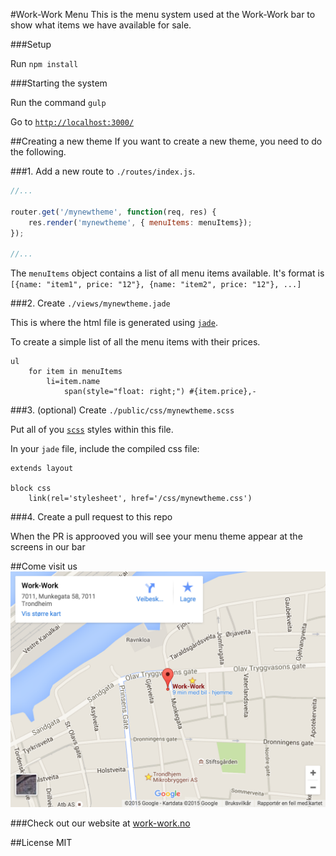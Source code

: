 #Work-Work Menu
This is the menu system used at the Work-Work bar to show what items we have available for sale.

###Setup

Run `npm install`

###Starting the system

Run the command `gulp`

Go to [`http://localhost:3000/`](http://localhost:3000/)

##Creating a new theme
If you want to create a new theme, you need to do the following. 

###1. Add a new route to `./routes/index.js`.

```javascript
//...

router.get('/mynewtheme', function(req, res) {
	res.render('mynewtheme', { menuItems: menuItems}); 
});

//...

```

The `menuItems` object contains a list of all menu items available. It's format is `[{name: "item1", price: "12"}, {name: "item2", price: "12"}, ...]`

###2. Create `./views/mynewtheme.jade`

This is where the html file is generated using [`jade`](http://jade-lang.com/).

To create a simple list of all the menu items with their prices.

```jade
ul
	for item in menuItems
		li=item.name
			span(style="float: right;") #{item.price},-
```


###3. (optional) Create `./public/css/mynewtheme.scss`

Put all of you [`scss`](http://sass-lang.com/guide) styles within this file.

In your `jade` file, include the compiled css file:

```jade
extends layout

block css
	link(rel='stylesheet', href='/css/mynewtheme.css')
```

###4. Create a pull request to this repo

When the PR is approoved you will see your menu theme appear at the screens in our bar



##Come visit us 
[![Work-Work map](/public/img/map.png?raw=true)
	](https://www.google.no/maps/place/Work-Work/@63.4328744,10.3913493,17z/data=!3m1!4b1!4m2!3m1!1s0x466d319b5d315d43:0x55b5deb05f4e4f7d?hl=en)

###Check out our website at [work-work.no](http://work-work.no)

##License
MIT